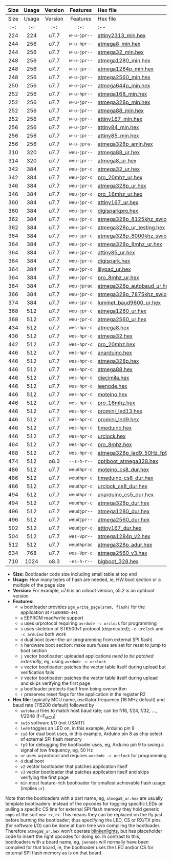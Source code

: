 |Size|Usage|Version|Features|Hex file|
|:-:|:-:|:-:|:-:|:--|
|Size|Usage|Version|Features|Hex file|
|:-:|:-:|:-:|:-:|:--|
|224|224|u7.7|`w-u-jpr--`|[attiny2313_min.hex](https://raw.githubusercontent.com/stefanrueger/urboot/main/src/all/attiny2313_min.hex)|
|244|256|u7.7|`w-u-hpr--`|[atmega8_min.hex](https://raw.githubusercontent.com/stefanrueger/urboot/main/src/all/atmega8_min.hex)|
|244|256|u7.7|`w-u-jpr--`|[atmega32_min.hex](https://raw.githubusercontent.com/stefanrueger/urboot/main/src/all/atmega32_min.hex)|
|248|256|u7.7|`w-u-jpr--`|[atmega1280_min.hex](https://raw.githubusercontent.com/stefanrueger/urboot/main/src/all/atmega1280_min.hex)|
|248|256|u7.7|`w-u-jpr--`|[atmega1284p_min.hex](https://raw.githubusercontent.com/stefanrueger/urboot/main/src/all/atmega1284p_min.hex)|
|248|256|u7.7|`w-u-jpr--`|[atmega2560_min.hex](https://raw.githubusercontent.com/stefanrueger/urboot/main/src/all/atmega2560_min.hex)|
|250|256|u7.7|`w-u-jpr--`|[atmega644p_min.hex](https://raw.githubusercontent.com/stefanrueger/urboot/main/src/all/atmega644p_min.hex)|
|252|256|u7.7|`w-u-hpr--`|[atmega168_min.hex](https://raw.githubusercontent.com/stefanrueger/urboot/main/src/all/atmega168_min.hex)|
|252|256|u7.7|`w-u-jpr--`|[atmega328p_min.hex](https://raw.githubusercontent.com/stefanrueger/urboot/main/src/all/atmega328p_min.hex)|
|252|256|u7.7|`w-u-jpr--`|[atmega88_min.hex](https://raw.githubusercontent.com/stefanrueger/urboot/main/src/all/atmega88_min.hex)|
|252|256|u7.7|`w-u-jpr--`|[attiny167_min.hex](https://raw.githubusercontent.com/stefanrueger/urboot/main/src/all/attiny167_min.hex)|
|256|256|u7.7|`w-u-jpr--`|[attiny84_min.hex](https://raw.githubusercontent.com/stefanrueger/urboot/main/src/all/attiny84_min.hex)|
|256|256|u7.7|`w-u-jpr--`|[attiny85_min.hex](https://raw.githubusercontent.com/stefanrueger/urboot/main/src/all/attiny85_min.hex)|
|256|256|u7.7|`w-u-jpra-`|[atmega328p_amin.hex](https://raw.githubusercontent.com/stefanrueger/urboot/main/src/all/atmega328p_amin.hex)|
|310|320|u7.7|`weu-jpr--`|[atmega88_ur.hex](https://raw.githubusercontent.com/stefanrueger/urboot/main/src/all/atmega88_ur.hex)|
|314|320|u7.7|`weu-jpr--`|[atmega8_ur.hex](https://raw.githubusercontent.com/stefanrueger/urboot/main/src/all/atmega8_ur.hex)|
|342|384|u7.7|`weu-jpr-c`|[atmega32_ur.hex](https://raw.githubusercontent.com/stefanrueger/urboot/main/src/all/atmega32_ur.hex)|
|342|384|u7.7|`weu-jpr-c`|[pro_20mhz_ur.hex](https://raw.githubusercontent.com/stefanrueger/urboot/main/src/all/pro_20mhz_ur.hex)|
|346|384|u7.7|`weu-jpr-c`|[atmega328p_ur.hex](https://raw.githubusercontent.com/stefanrueger/urboot/main/src/all/atmega328p_ur.hex)|
|346|384|u7.7|`weu-jpr-c`|[pro_16mhz_ur.hex](https://raw.githubusercontent.com/stefanrueger/urboot/main/src/all/pro_16mhz_ur.hex)|
|360|384|u7.7|`weu-jpr-c`|[attiny167_ur.hex](https://raw.githubusercontent.com/stefanrueger/urboot/main/src/all/attiny167_ur.hex)|
|360|384|u7.7|`weu-jpr-c`|[digisparkpro.hex](https://raw.githubusercontent.com/stefanrueger/urboot/main/src/all/digisparkpro.hex)|
|362|384|u7.7|`weu-jpr-c`|[atmega328p_8125khz_swio_ur.hex](https://raw.githubusercontent.com/stefanrueger/urboot/main/src/all/atmega328p_8125khz_swio_ur.hex)|
|362|384|u7.7|`weu-jpr-c`|[atmega328p_ur_testing.hex](https://raw.githubusercontent.com/stefanrueger/urboot/main/src/all/atmega328p_ur_testing.hex)|
|364|384|u7.7|`weu-jpr-c`|[atmega328p_8000khz_swio_ur.hex](https://raw.githubusercontent.com/stefanrueger/urboot/main/src/all/atmega328p_8000khz_swio_ur.hex)|
|364|384|u7.7|`weu-jpr-c`|[atmega328p_8mhz_ur.hex](https://raw.githubusercontent.com/stefanrueger/urboot/main/src/all/atmega328p_8mhz_ur.hex)|
|364|384|u7.7|`weu-jpr-c`|[attiny85_ur.hex](https://raw.githubusercontent.com/stefanrueger/urboot/main/src/all/attiny85_ur.hex)|
|364|384|u7.7|`weu-jpr-c`|[digispark.hex](https://raw.githubusercontent.com/stefanrueger/urboot/main/src/all/digispark.hex)|
|364|384|u7.7|`weu-jpr-c`|[lilypad_ur.hex](https://raw.githubusercontent.com/stefanrueger/urboot/main/src/all/lilypad_ur.hex)|
|364|384|u7.7|`weu-jpr-c`|[pro_8mhz_ur.hex](https://raw.githubusercontent.com/stefanrueger/urboot/main/src/all/pro_8mhz_ur.hex)|
|364|384|u7.7|`weu-jprac`|[atmega328p_autobaud_ur.hex](https://raw.githubusercontent.com/stefanrueger/urboot/main/src/all/atmega328p_autobaud_ur.hex)|
|366|384|u7.7|`weu-jpr-c`|[atmega328p_7875khz_swio_ur.hex](https://raw.githubusercontent.com/stefanrueger/urboot/main/src/all/atmega328p_7875khz_swio_ur.hex)|
|374|384|u7.7|`weu-jpr-c`|[luminet_baud9600_ur.hex](https://raw.githubusercontent.com/stefanrueger/urboot/main/src/all/luminet_baud9600_ur.hex)|
|368|512|u7.7|`weu-jpr-c`|[atmega1280_ur.hex](https://raw.githubusercontent.com/stefanrueger/urboot/main/src/all/atmega1280_ur.hex)|
|368|512|u7.7|`weu-jpr-c`|[atmega2560_ur.hex](https://raw.githubusercontent.com/stefanrueger/urboot/main/src/all/atmega2560_ur.hex)|
|434|512|u7.7|`wes-hpr-c`|[atmega8.hex](https://raw.githubusercontent.com/stefanrueger/urboot/main/src/all/atmega8.hex)|
|436|512|u7.7|`wes-hpr-c`|[atmega32.hex](https://raw.githubusercontent.com/stefanrueger/urboot/main/src/all/atmega32.hex)|
|442|512|u7.7|`wes-hpr-c`|[pro_20mhz.hex](https://raw.githubusercontent.com/stefanrueger/urboot/main/src/all/pro_20mhz.hex)|
|446|512|u7.7|`wes-hpr-c`|[anarduino.hex](https://raw.githubusercontent.com/stefanrueger/urboot/main/src/all/anarduino.hex)|
|446|512|u7.7|`wes-hpr-c`|[atmega328p.hex](https://raw.githubusercontent.com/stefanrueger/urboot/main/src/all/atmega328p.hex)|
|446|512|u7.7|`wes-hpr-c`|[atmega88.hex](https://raw.githubusercontent.com/stefanrueger/urboot/main/src/all/atmega88.hex)|
|446|512|u7.7|`wes-hpr-c`|[diecimila.hex](https://raw.githubusercontent.com/stefanrueger/urboot/main/src/all/diecimila.hex)|
|446|512|u7.7|`wes-hpr-c`|[jeenode.hex](https://raw.githubusercontent.com/stefanrueger/urboot/main/src/all/jeenode.hex)|
|446|512|u7.7|`wes-hpr-c`|[moteino.hex](https://raw.githubusercontent.com/stefanrueger/urboot/main/src/all/moteino.hex)|
|446|512|u7.7|`wes-hpr-c`|[pro_16mhz.hex](https://raw.githubusercontent.com/stefanrueger/urboot/main/src/all/pro_16mhz.hex)|
|446|512|u7.7|`wes-hpr-c`|[promini_led13.hex](https://raw.githubusercontent.com/stefanrueger/urboot/main/src/all/promini_led13.hex)|
|446|512|u7.7|`wes-hpr-c`|[promini_led9.hex](https://raw.githubusercontent.com/stefanrueger/urboot/main/src/all/promini_led9.hex)|
|446|512|u7.7|`wes-hpr-c`|[timeduino.hex](https://raw.githubusercontent.com/stefanrueger/urboot/main/src/all/timeduino.hex)|
|446|512|u7.7|`wes-hpr-c`|[urclock.hex](https://raw.githubusercontent.com/stefanrueger/urboot/main/src/all/urclock.hex)|
|464|512|u7.7|`wes-hpr-c`|[pro_8mhz.hex](https://raw.githubusercontent.com/stefanrueger/urboot/main/src/all/pro_8mhz.hex)|
|468|512|u7.7|`wes-hpr-c`|[atmega328p_led9_50Hz_fp9.hex](https://raw.githubusercontent.com/stefanrueger/urboot/main/src/all/atmega328p_led9_50Hz_fp9.hex)|
|474|512|o8.3|`--s-h-r--`|[optiboot_atmega328.hex](https://raw.githubusercontent.com/stefanrueger/urboot/main/src/all/optiboot_atmega328.hex)|
|486|512|u7.7|`weudhpr-c`|[moteino_cs8_dur.hex](https://raw.githubusercontent.com/stefanrueger/urboot/main/src/all/moteino_cs8_dur.hex)|
|486|512|u7.7|`weudhpr-c`|[timeduino_cs8_dur.hex](https://raw.githubusercontent.com/stefanrueger/urboot/main/src/all/timeduino_cs8_dur.hex)|
|486|512|u7.7|`weudhpr-c`|[urclock_cs8_dur.hex](https://raw.githubusercontent.com/stefanrueger/urboot/main/src/all/urclock_cs8_dur.hex)|
|494|512|u7.7|`weudhpr-c`|[anarduino_cs5_dur.hex](https://raw.githubusercontent.com/stefanrueger/urboot/main/src/all/anarduino_cs5_dur.hex)|
|494|512|u7.7|`weudhpr-c`|[atmega328p_dur.hex](https://raw.githubusercontent.com/stefanrueger/urboot/main/src/all/atmega328p_dur.hex)|
|496|512|u7.7|`weudjpr--`|[atmega1280_dur.hex](https://raw.githubusercontent.com/stefanrueger/urboot/main/src/all/atmega1280_dur.hex)|
|496|512|u7.7|`weudjpr--`|[atmega2560_dur.hex](https://raw.githubusercontent.com/stefanrueger/urboot/main/src/all/atmega2560_dur.hex)|
|502|512|u7.7|`weudjpr-c`|[attiny167_dur.hex](https://raw.githubusercontent.com/stefanrueger/urboot/main/src/all/attiny167_dur.hex)|
|504|512|u7.7|`wes-vpr--`|[atmega1284p_v2.hex](https://raw.githubusercontent.com/stefanrueger/urboot/main/src/all/atmega1284p_v2.hex)|
|512|512|u7.7|`weudhprac`|[atmega328p_adur.hex](https://raw.githubusercontent.com/stefanrueger/urboot/main/src/all/atmega328p_adur.hex)|
|634|768|u7.7|`wes-Vpr-c`|[atmega2560_v3.hex](https://raw.githubusercontent.com/stefanrueger/urboot/main/src/all/atmega2560_v3.hex)|
|710|1024|o8.3|`-es-h-r--`|[bigboot_328.hex](https://raw.githubusercontent.com/stefanrueger/urboot/main/src/all/bigboot_328.hex)|

- **Size:** Bootloader code size including small table at top end
- **Usage:** How many bytes of flash are needed, ie, HW boot section or a multiple of the page size
- **Version:** For example, u7.6 is an urboot version, o5.2 is an optiboot version
- **Features:**
  + `w` bootloader provides `pgm_write_page(sram, flash)` for the application at `FLASHEND-4+1`
  + `e` EEPROM read/write support
  + `u` uses urprotocol requiring `avrdude -c urclock` for programming
  + `s` uses skeleton of STK500v1 protocol (deprecated); `-c urclock` and `-c arduino` both work
  + `d` dual boot (over-the-air programming from external SPI flash)
  + `h` hardware boot section: make sure fuses are set for reset to jump to boot section
  + `j` vector bootloader: uploaded applications *need to be patched externally*, eg, using `avrdude -c urclock`
  + `v` vector bootloader: patches the vector table itself during upload but verification fails
  + `V` vector bootloader: patches the vector table itself during upload and skips verifying the first page
  + `p` bootloader protects itself from being overwritten
  + `r` preserves reset flags for the application in the register R2
- **Hex file:** typically MCU name, oscillator frequency (16 MHz default) and baud rate (115200 default) followed by
  + `autobaud` tries to match host baud rate; can be f/16, f/24, f/32, ..., f/2048 (f=F<sub>MCU</sub>)
  + `swio` software I/O (not USART)
  + `led9` toggles an LED on, in this example, Arduino pin 9
  + `cs8` for dual boot uses, in this example, Arduino pin 8 as chip select of external SPI flash memory
  + `fp9` for debugging the bootloader uses, eg, Arduino pin 9 to swing a signal of low frequency, eg, 50 Hz
  + `ur` uses urprotocol and requires `avrdude -c urclock` for programming
  + `d` dual boot
  + `v2` vector bootloader that patches application itself
  + `v3` vector bootloader that patches application itself and skips verifying the first page
  + `min` most feature-rich bootloader for smallest achievable flash usage (implies `ur`)

Note that the bootloaders with a part name, eg, `atmega8_ur.hex` are usually template bootloaders:
instead of the opcodes for toggling specific LEDs or pulling a specific CS line for external SPI
flash memory they hold generic `nop`s of the sort `mov rx,rx`. This means they can be replaced on
the fly just before burning the bootloader; thus specifying the LED, CS or RX/TX pins (for software
I/O) can be done at burn time w/o compiling the bootloader. Therefore `atmega8_ur.hex` won't
operate [blinkenlights](https://en.wikipedia.org/wiki/Blinkenlights), but has placeholder code to
insert the right opcodes for doing so. In contrast to this, bootloaders with a board name, eg,
`jeenode` will normally have been compiled for that board, ie, the bootloader uses the LED and/or
CS for external SPI flash memory as is on that board.
